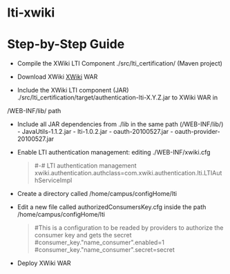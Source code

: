 lti-xwiki
=========

# Step-by-Step Guide


* Compile the XWiki LTI Component ./src/lti_certification/ (Maven project)

* Download XWiki [XWiki](http://xwiki.org/ "Xwiki") WAR

* Include the XWiki LTI component (JAR) ./src/lti_certification/target/authentication-lti-X.Y.Z.jar to XWiki WAR in 

/WEB-INF/lib/ path

* Include all JAR dependencies from ./lib in the same path (/WEB-INF/lib/)
      - JavaUtils-1.1.2.jar
      - lti-1.0.2.jar
      - oauth-20100527.jar
      - oauth-provider-20100527.jar

* Enable LTI authentication management: editing ./WEB-INF/xwiki.cfg

	> #-# LTI authentication management
	> xwiki.authentication.authclass=com.xwiki.authentication.lti.LTIAuthServiceImpl

* Create a directory called /home/campus/configHome/lti

* Edit a new file called authorizedConsumersKey.cfg inside the path /home/campus/configHome/lti

	> #This is a configuration to be readed by providers to authorize the consumer key and gets the secret
	> #consumer_key."name_consumer".enabled=1
	> #consumer_key."name_consumer".secret=secret

* Deploy XWiki WAR


